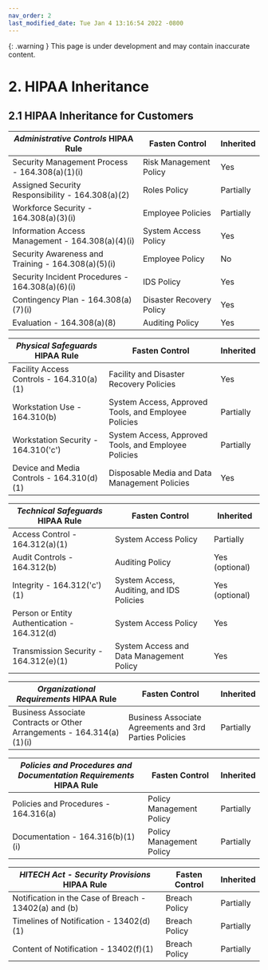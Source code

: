 ```yaml
---
nav_order: 2
last_modified_date: Tue Jan 4 13:16:54 2022 -0800
---
```


{: .warning }
This page is under development and may contain inaccurate content.

# 2. HIPAA Inheritance

## 2.1 HIPAA Inheritance for Customers

| _Administrative Controls_ HIPAA Rule               | Fasten Control             | Inherited |
|----------------------------------------------------|--------------------------|-----------|
| Security Management Process - 164.308(a)(1)(i)     | Risk Management Policy   | Yes       |
| Assigned Security Responsibility - 164.308(a)(2)   | Roles Policy             | Partially |
| Workforce Security - 164.308(a)(3)(i)              | Employee Policies        | Partially |
| Information Access Management - 164.308(a)(4)(i)   | System Access Policy     | Yes       |
| Security Awareness and Training - 164.308(a)(5)(i) | Employee Policy          | No        |
| Security Incident Procedures - 164.308(a)(6)(i)    | IDS Policy               | Yes       |
| Contingency Plan - 164.308(a)(7)(i)                | Disaster Recovery Policy | Yes       |
| Evaluation - 164.308(a)(8)                         | Auditing Policy          | Yes       |

| _Physical Safeguards_ HIPAA Rule          | Fasten Control                                         | Inherited |
|-------------------------------------------|------------------------------------------------------|-----------|
| Facility Access Controls - 164.310(a)(1)  | Facility and Disaster Recovery Policies              | Yes       |
| Workstation Use - 164.310(b)              | System Access, Approved Tools, and Employee Policies | Partially |
| Workstation Security - 164.310('c')       | System Access, Approved Tools, and Employee Policies | Partially |
| Device and Media Controls - 164.310(d)(1) | Disposable Media and Data Management Policies        | Yes       |

| _Technical Safeguards_ HIPAA Rule            | Fasten Control                              | Inherited      |
|----------------------------------------------|-------------------------------------------|----------------|
| Access Control - 164.312(a)(1)               | System Access Policy                      | Partially      |
| Audit Controls - 164.312(b)                  | Auditing Policy                           | Yes (optional) |
| Integrity - 164.312('c')(1)                  | System Access, Auditing, and IDS Policies | Yes (optional) |
| Person or Entity Authentication - 164.312(d) | System Access Policy                      | Yes            |
| Transmission Security - 164.312(e)(1)        | System Access and Data Management Policy  | Yes            |

| _Organizational Requirements_ HIPAA Rule                              | Fasten Control                                           | Inherited |
|-----------------------------------------------------------------------|--------------------------------------------------------|-----------|
| Business Associate Contracts or Other Arrangements - 164.314(a)(1)(i) | Business Associate Agreements and 3rd Parties Policies | Partially |

| _Policies and Procedures and Documentation Requirements_ HIPAA Rule | Fasten Control             | Inherited |
|---------------------------------------------------------------------|--------------------------|-----------|
| Policies and Procedures - 164.316(a)                                | Policy Management Policy | Partially |
| Documentation - 164.316(b)(1)(i)                                    | Policy Management Policy | Partially |

| _HITECH Act - Security Provisions_ HIPAA Rule         | Fasten Control | Inherited |
|-------------------------------------------------------|---------------|-----------|
| Notification in the Case of Breach - 13402(a) and (b) | Breach Policy | Partially |
| Timelines of Notification - 13402(d)(1)               | Breach Policy | Partially |
| Content of Notification - 13402(f)(1)                 | Breach Policy | Partially |

